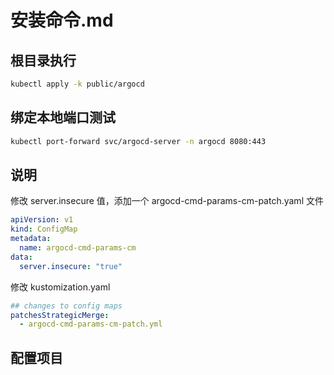 # 安装命令.md

## 根目录执行

```sh
kubectl apply -k public/argocd
```

## 绑定本地端口测试 

```sh
kubectl port-forward svc/argocd-server -n argocd 8080:443
```

## 说明

修改 server.insecure 值，添加一个 argocd-cmd-params-cm-patch.yaml 文件

```yaml
apiVersion: v1
kind: ConfigMap
metadata:
  name: argocd-cmd-params-cm
data:
  server.insecure: "true"
```

修改 kustomization.yaml

```yaml
## changes to config maps
patchesStrategicMerge:
  - argocd-cmd-params-cm-patch.yml
```


## 配置项目
